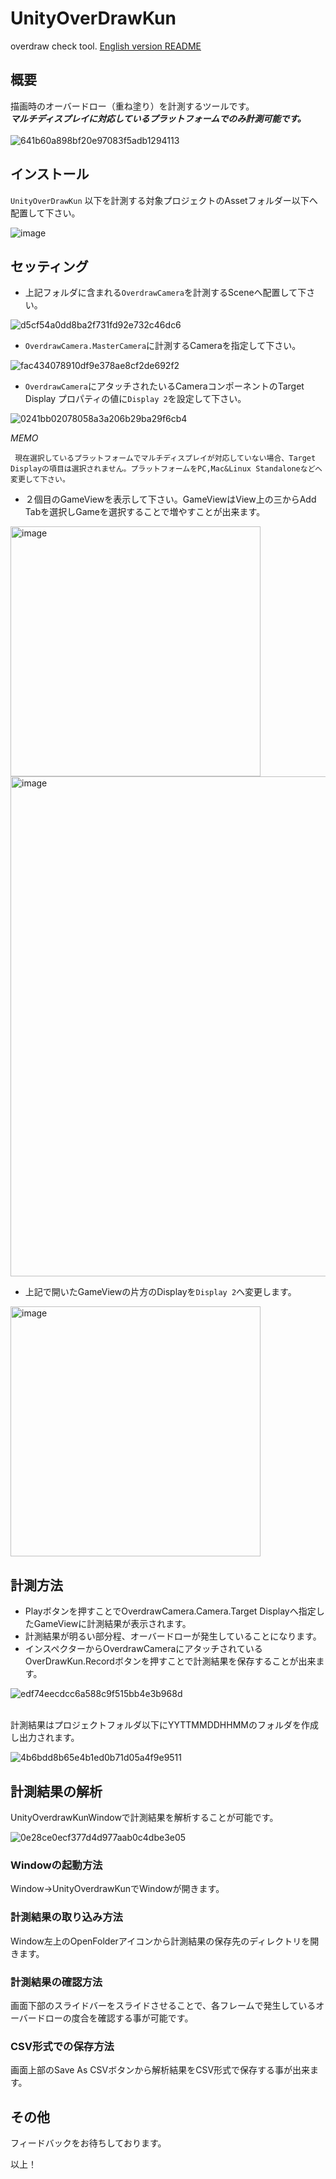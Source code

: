 # UnityOverDrawKun

overdraw check tool.
[English version README](REAMME_EN.md)

## 概要

描画時のオーバードロー（重ね塗り）を計測するツールです。</br>
***マルチディスプレイに対応しているプラットフォームでのみ計測可能です。***
</br></br>
![641b60a898bf20e97083f5adb1294113](https://user-images.githubusercontent.com/29646672/137099718-fa1850a7-1fe7-40b9-a1df-1a6d29cd1b4b.gif)



## インストール

`UnityOverDrawKun` 以下を計測する対象プロジェクトのAssetフォルダー以下へ配置して下さい。</br>

![image](https://user-images.githubusercontent.com/29646672/137099528-e92781a8-657c-4c91-b527-7924f24f08e2.png)



## セッティング

- 上記フォルダに含まれる`OverdrawCamera`を計測するSceneへ配置して下さい。</br>


![d5cf54a0dd8ba2f731fd92e732c46dc6](https://user-images.githubusercontent.com/29646672/137100995-bcd30b40-8cb9-43eb-811d-fc4b212273bc.png)

- `OverdrawCamera.MasterCamera`に計測するCameraを指定して下さい。</br>

![fac434078910df9e378ae8cf2de692f2](https://user-images.githubusercontent.com/29646672/137101051-5e1cc1f1-0076-4200-9adc-8388b672e335.png)


- `OverdrawCamera`にアタッチされたいるCameraコンポーネントのTarget Display プロパティの値に`Display 2`を設定して下さい。</br>
  
![0241bb02078058a3a206b29ba29f6cb4](https://user-images.githubusercontent.com/29646672/137101158-a6191d63-2590-4005-8046-c75f25ed2776.png)

*MEMO*
```:txt
 現在選択しているプラットフォームでマルチディスプレイが対応していない場合、Target Displayの項目は選択されません。プラットフォームをPC,Mac&Linux Standaloneなどへ変更して下さい。
```

- ２個目のGameViewを表示して下さい。GameViewはView上の三からAdd Tabを選択しGameを選択することで増やすことが出来ます。</br>
 
<img width="400" alt="image" src="https://user-images.githubusercontent.com/29646672/137101120-b6d2d0ef-908c-4031-8e5a-29e86dc711e2.png">
<img width="800" alt="image" src="https://user-images.githubusercontent.com/29646672/185821260-86ddfe77-df7c-4f05-9dca-c0e456bdfe5e.gif">

- 上記で開いたGameViewの片方のDisplayを`Display 2`へ変更します。

<img width="400" alt="image" src="https://user-images.githubusercontent.com/29646672/185821844-cdcc9687-1a3e-44fe-a46f-1803bbbe9870.gif">


## 計測方法

- Playボタンを押すことでOverdrawCamera.Camera.Target Displayへ指定したGameViewに計測結果が表示されます。
- 計測結果が明るい部分程、オーバードローが発生していることになります。
- インスペクターからOverdrawCameraにアタッチされているOverDrawKun.Recordボタンを押すことで計測結果を保存することが出来ます。</br>
  
![edf74eecdcc6a588c9f515bb4e3b968d](https://user-images.githubusercontent.com/29646672/137101207-f921811a-732c-4f49-8a5b-8a1cd58f1564.png)

 </br>
 計測結果はプロジェクトフォルダ以下にYYTTMMDDHHMMのフォルダを作成し出力されます。
</br>

![4b6bdd8b65e4b1ed0b71d05a4f9e9511](https://user-images.githubusercontent.com/29646672/137101240-0ad277ff-00c6-4900-b04f-bd9d56873d0b.png)



## 計測結果の解析

UnityOverdrawKunWindowで計測結果を解析することが可能です。

![0e28ce0ecf377d4d977aab0c4dbe3e05](https://user-images.githubusercontent.com/29646672/137102502-f118399b-fc8e-46f4-bccb-cccd89860ab3.gif)


### Windowの起動方法

Window->UnityOverdrawKunでWindowが開きます。

### 計測結果の取り込み方法

Window左上のOpenFolderアイコンから計測結果の保存先のディレクトリを開きます。

### 計測結果の確認方法

画面下部のスライドバーをスライドさせることで、各フレームで発生しているオーバードローの度合を確認する事が可能です。

### CSV形式での保存方法

画面上部のSave As CSVボタンから解析結果をCSV形式で保存する事が出来ます。

## その他

フィードバックをお待ちしております。

以上！
